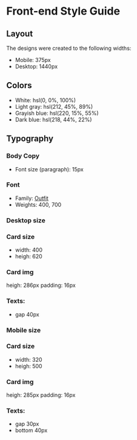 # Front-end Style Guide

## Layout

The designs were created to the following widths:

- Mobile: 375px
- Desktop: 1440px

## Colors

- White: hsl(0, 0%, 100%)
- Light gray: hsl(212, 45%, 89%)
- Grayish blue: hsl(220, 15%, 55%)
- Dark blue: hsl(218, 44%, 22%)

## Typography

### Body Copy

- Font size (paragraph): 15px

### Font

- Family: [Outfit](https://fonts.google.com/specimen/Outfit)
- Weights: 400, 700

### **Desktop size**

### Card size

- width: 400
- heigh: 620

### Card img

heigh: 286px
padding: 16px

### Texts:

- gap 40px

### **Mobile size**

### Card size

- width: 320
- heigh: 500

### Card img

heigh: 285px
padding: 16px

### Texts:

- gap 30px
- bottom 40px


